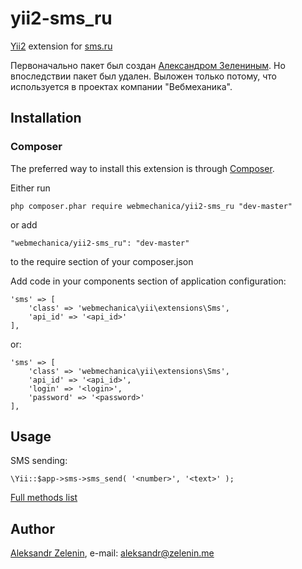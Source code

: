 # yii2-sms_ru

[Yii2](http://www.yiiframework.com) extension for [sms.ru](http://sms.ru)

Первоначально пакет был создан [Александром Зелениным](https://github.com/zelenin). Но впоследствии пакет был удален. Выложен только потому, что используется в проектах компании "Вебмеханика".


## Installation

### Composer

The preferred way to install this extension is through [Composer](http://getcomposer.org/).

Either run

	php composer.phar require webmechanica/yii2-sms_ru "dev-master"

or add

	"webmechanica/yii2-sms_ru": "dev-master"

to the require section of your composer.json

Add code in your components section of application configuration:

	'sms' => [
		'class' => 'webmechanica\yii\extensions\Sms',
		'api_id' => '<api_id>'
	],

or:

	'sms' => [
		'class' => 'webmechanica\yii\extensions\Sms',
		'api_id' => '<api_id>',
		'login' => '<login>',
		'password' => '<password>'
	],

## Usage

SMS sending:

    \Yii::$app->sms->sms_send( '<number>', '<text>' );

[Full methods list](https://github.com/webmechanica/sms_ru/blob/master/readme.md)

## Author

[Aleksandr Zelenin](https://github.com/zelenin/), e-mail: [aleksandr@zelenin.me](mailto:aleksandr@zelenin.me)
